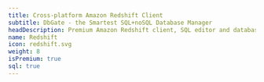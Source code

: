 ```yaml
---
title: Cross-platform Amazon Redshift Client
subtitle: DbGate - the Smartest SQL+noSQL Database Manager
headDescription: Premium Amazon Redshift client, SQL editor and database manager. Desktop app in Linux, Windows, MacOS and web app in Docker.
name: Redshift
icon: redshift.svg
weight: 8
isPremium: true
sql: true
---
```

